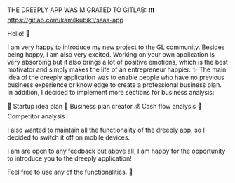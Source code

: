 THE DREEPLY APP WAS MIGRATED TO GITLAB: ❗️❗️❗️
https://gitlab.com/kamilkubik1/saas-app


Hello! 👋

I am very happy to introduce my new project to the GL community. Besides being happy, I am also very excited. Working on your own application is very absorbing but it also brings a lot of positive emotions, which is the best motivator and simply makes the life of an entrepreneur happier. ✨
The main idea of the dreeply application was to enable people who have no previous business experience or knowledge to create a professional business plan. In addition, I decided to implement more sections for business analysis:

🌱 Startup idea plan
🚀 Business plan creator
💰 Cash flow analysis
🎯 Competitor analysis

I also wanted to maintain all the functionality of the dreeply app, so I decided to switch it off on mobile devices.

I am are open to any feedback but above all, I am happy for the opportunity to introduce you to the dreeply application!

Feel free to use any of the functionalities. 🎉
